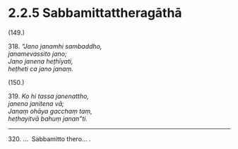 # 2.2.5 Sabbamittattheragāthā

(149.)

318\. _“Jano janamhi sambaddho,_  
_janamevassito jano;_  
_Jano janena heṭhīyati,_  
_heṭheti ca jano janaṃ._  

(150.)

319\. _Ko hi tassa janenattho,_  
_janena janitena vā;_  
_Janaṃ ohāya gacchaṃ taṃ,_  
_heṭhayitvā bahuṃ janan”ti._  

---

320\. …  Sabbamitto thero… .
